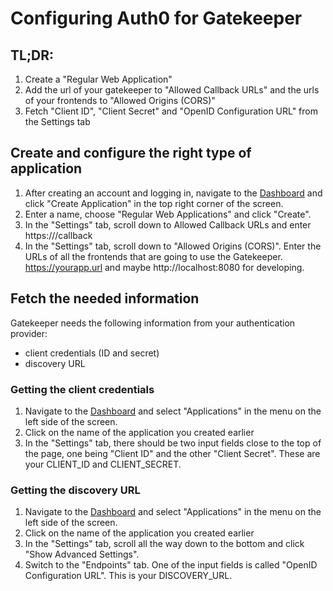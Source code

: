 # Configuring Auth0 for Gatekeeper

## TL;DR:
1. Create a "Regular Web Application"
2. Add the url of your gatekeeper to "Allowed Callback URLs" and the urls of your frontends to "Allowed Origins (CORS)"
3. Fetch "Client ID", "Client Secret" and "OpenID Configuration URL" from the Settings tab

## Create and configure the right type of application
1. After creating an account and logging in, navigate to the [Dashboard](https://manage.auth0.com/dashboard/) and click "Create Application" in the top right corner of the screen.
2. Enter a name, choose "Regular Web Applications" and click "Create".
3. In the "Settings" tab, scroll down to Allowed Callback URLs and enter https://<your gatekeeper url>/callback
4. In the "Settings" tab, scroll down to "Allowed Origins (CORS)". Enter the URLs of all the frontends that are going to use the Gatekeeper. https://yourapp.url and maybe http://localhost:8080 for developing.

## Fetch the needed information
Gatekeeper needs the following information from your authentication provider:
- client credentials (ID and secret)
- discovery URL

### Getting the client credentials
1. Navigate to the [Dashboard](https://manage.auth0.com/dashboard/) and select "Applications" in the menu on the left side of the screen.
2. Click on the name of the application you created earlier
3. In the "Settings" tab, there should be two input fields close to the top of the page, one being "Client ID" and the other "Client Secret". These are your CLIENT_ID and CLIENT_SECRET.

### Getting the discovery URL
1. Navigate to the [Dashboard](https://manage.auth0.com/dashboard/) and select "Applications" in the menu on the left side of the screen.
2. Click on the name of the application you created earlier
3. In the "Settings" tab, scroll all the way down to the bottom and click "Show Advanced Settings".
4. Switch to the "Endpoints" tab. One of the input fields is called "OpenID Configuration URL". This is your DISCOVERY_URL.
